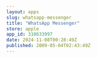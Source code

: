 ```yaml
---
layout: apps
slug: whatsapp-messenger
title: "WhatsApp Messenger"
store: apple
app_id: 310633997
date: 2024-11-08T00:28:49Z
published: 2009-05-04T02:43:49Z
---
```

